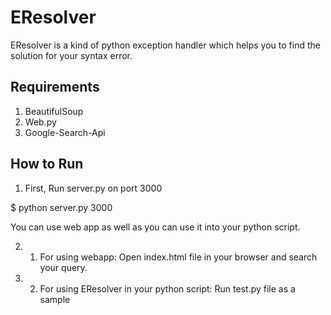 # EResolver

EResolver is a kind of python exception handler which helps you to find the solution for your syntax error.

## Requirements
1. BeautifulSoup
2. Web.py
3. Google-Search-Api

## How to Run
1. First, Run server.py on port 3000

$ python server.py 3000 

You can use web app as well as you can use it into your python script.

2. 1) For using webapp:
Open index.html file in your browser and search your query.

2. 2) For using EResolver in your python script:
Run test.py file as a sample 
